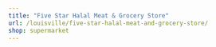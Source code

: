 ```yaml
---
title: "Five Star Halal Meat & Grocery Store"
url: /louisville/five-star-halal-meat-and-grocery-store/
shop: supermarket
---
```

